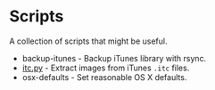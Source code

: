 # Scripts

A collection of scripts that might be useful.

* backup-itunes - Backup iTunes library with rsync.
* [itc.py](http://www.sffjunkie.co.uk/python-itc.html) - Extract images from iTunes `.itc` files.
* osx-defaults - Set reasonable OS X defaults.
